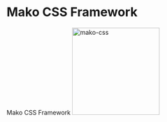# Mako CSS Framework
Mako CSS Framework
<img src="https://github.com/user-attachments/assets/2c3a8243-aff5-47dd-9081-b0a2ff78a847" alt="mako-css" width="200"/>
